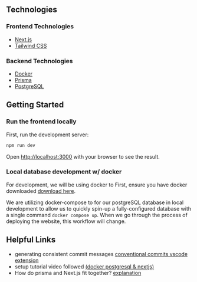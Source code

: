 ## Technologies
### Frontend Technologies
- [Next.js](https://nextjs.org/)
- [Tailwind CSS](https://tailwindcss.com/)

### Backend Technologies
- [Docker](https://www.docker.com/products/docker-desktop/)
- [Prisma](https://www.prisma.io/)
- [PostgreSQL](https://www.postgresql.org/)

## Getting Started

### Run the frontend locally
First, run the development server:

```bash
npm run dev
```

Open [http://localhost:3000](http://localhost:3000) with your browser to see the result.

### Local database development w/ docker


For development, we will be using docker to First, ensure you have docker downloaded [download here](https://www.docker.com/products/docker-desktop/). 

We are utilizing docker-compose to for our postgreSQL database in local development to allow us to quickly spin-up a fully-configured database with a single command `docker compose up`. When we go through the process of deploying the website, this workflow will change.


## Helpful Links
- generating consistent commit messages [conventional commits vscode extension](https://marketplace.visualstudio.com/items?itemName=vivaxy.vscode-conventional-commits)
- setup tutorial video followed [(docker postgresql & nextjs)](https://www.youtube.com/watch?v=6UYkcOQUcZc)
- How do prisma and Next.js fit together? [explanation](https://www.prisma.io/nextjs)